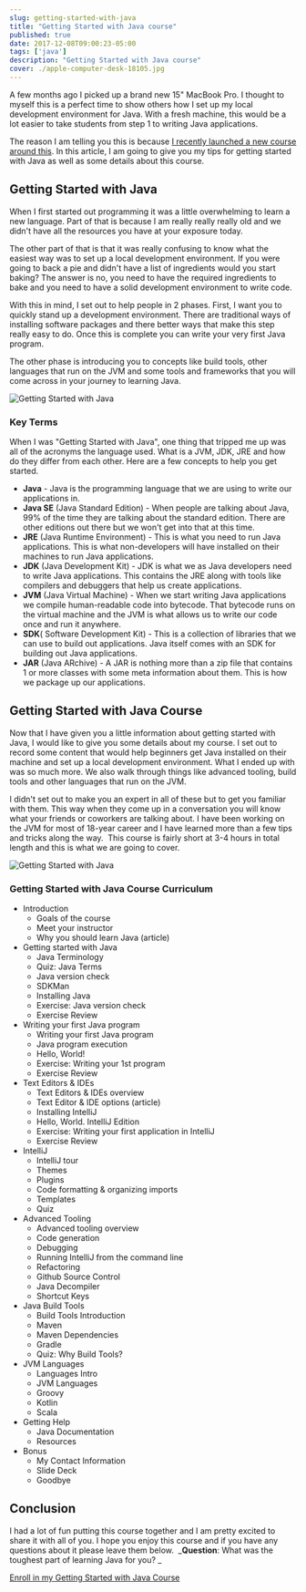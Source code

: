 ```yaml
---
slug: getting-started-with-java
title: "Getting Started with Java course"
published: true
date: 2017-12-08T09:00:23-05:00
tags: ['java']
description: "Getting Started with Java course"
cover: ./apple-computer-desk-18105.jpg
---
```


A few months ago I picked up a brand new 15" MacBook Pro. I thought to myself this is a perfect time to show others how I set up my local development environment for Java. With a fresh machine, this would be a lot easier to take students from step 1 to writing Java applications.

The reason I am telling you this is because [I recently launched a new course around this](https://www.danvega.dev/courses/getting-started-with-java). In this article, I am going to give you my tips for getting started with Java as well as some details about this course.

## Getting Started with Java

When I first started out programming it was a little overwhelming to learn a new language. Part of that is because I am really really really old and we didn't have all the resources you have at your exposure today.

The other part of that is that it was really confusing to know what the easiest way was to set up a local development environment. If you were going to back a pie and didn't have a list of ingredients would you start baking? The answer is no, you need to have the required ingredients to bake and you need to have a solid development environment to write code. 

With this in mind, I set out to help people in 2 phases. First, I want you to quickly stand up a development environment. There are traditional ways of installing software packages and there better ways that make this step really easy to do. Once this is complete you can write your very first Java program.

The other phase is introducing you to concepts like build tools, other languages that run on the JVM and some tools and frameworks that you will come across in your journey to learning Java.

![Getting Started with Java](./pexels-photo-2-1024x682.jpg)

### Key Terms

When I was "Getting Started with Java", one thing that tripped me up was all of the acronyms the language used. What is a JVM, JDK, JRE and how do they differ from each other. Here are a few concepts to help you get started. 

*   **Java** - Java is the programming language that we are using to write our applications in.
*   **Java SE** (Java Standard Edition) - When people are talking about Java, 99% of the time they are talking about the standard edition. There are other editions out there but we won't get into that at this time. 
*   **JRE** (Java Runtime Environment) - This is what you need to run Java applications. This is what non-developers will have installed on their machines to run Java applications. 
*   **JDK** (Java Development Kit) - JDK is what we as Java developers need to write Java applications. This contains the JRE along with tools like compilers and debuggers that help us create applications. 
*   **JVM** (Java Virtual Machine) - When we start writing Java applications we compile human-readable code into bytecode. That bytecode runs on the virtual machine and the JVM is what allows us to write our code once and run it anywhere. 
*   **SDK**( Software Development Kit) - This is a collection of libraries that we can use to build out applications. Java itself comes with an SDK for building out Java applications. 
*   **JAR** (Java ARchive) - A JAR is nothing more than a zip file that contains 1 or more classes with some meta information about them. This is how we package up our applications. 

## Getting Started with Java Course

Now that I have given you a little information about getting started with Java, I would like to give you some details about my course. I set out to record some content that would help beginners get Java installed on their machine and set up a local development environment. What I ended up with was so much more. We also walk through things like advanced tooling, build tools and other languages that run on the JVM.

I didn't set out to make you an expert in all of these but to get you familiar with them. This way when they come up in a conversation you will know what your friends or coworkers are talking about. I have been working on the JVM for most of 18-year career and I have learned more than a few tips and tricks along the way.  This course is fairly short at 3-4 hours in total length and this is what we are going to cover. 

![Getting Started with Java](./pexels-photo-256541-1024x682.jpeg)

### Getting Started with Java Course Curriculum 

*   Introduction
    *   Goals of the course
    *   Meet your instructor
    *   Why you should learn Java (article)
*   Getting started with Java
    *   Java Terminology
    *   Quiz: Java Terms
    *   Java version check
    *   SDKMan
    *   Installing Java
    *   Exercise: Java version check
    *   Exercise Review
*   Writing your first Java program
    *   Writing your first Java program
    *   Java program execution
    *   Hello, World!
    *   Exercise: Writing your 1st program
    *   Exercise Review
*   Text Editors & IDEs
    *   Text Editors & IDEs overview
    *   Text Editor & IDE options (article) 
    *   Installing IntelliJ 
    *   Hello, World. IntelliJ Edition
    *   Exercise: Writing your first application in IntelliJ
    *   Exercise Review
*   IntelliJ 
    *   IntelliJ tour
    *   Themes
    *   Plugins
    *   Code formatting & organizing imports
    *   Templates
    *   Quiz
*   Advanced Tooling
    *   Advanced tooling overview
    *   Code generation
    *   Debugging 
    *   Running IntelliJ from the command line
    *   Refactoring
    *   Github Source Control
    *   Java Decompiler
    *   Shortcut Keys
*   Java Build Tools
    *   Build Tools Introduction
    *   Maven
    *   Maven Dependencies 
    *   Gradle
    *   Quiz: Why Build Tools? 
*   JVM Languages
    *   Languages Intro
    *   JVM Languages
    *   Groovy
    *   Kotlin
    *   Scala
*   Getting Help
    *   Java Documentation
    *   Resources
*   Bonus
    *   My Contact Information
    *   Slide Deck
    *   Goodbye

## Conclusion

I had a lot of fun putting this course together and I am pretty excited to share it with all of you. I hope you enjoy this course and if you have any questions about it please leave them below.  _**Question**: What was the toughest part of learning Java for you? _

[Enroll in my Getting Started with Java Course](https://www.danvega.dev/courses/getting-started-with-java)
